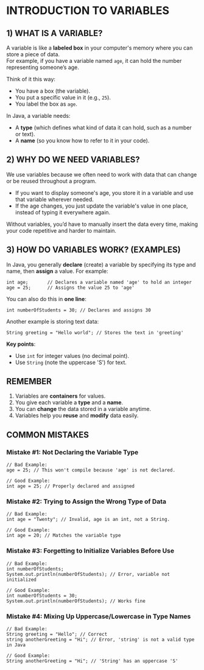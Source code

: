 # INTRODUCTION TO VARIABLES

## 1) WHAT IS A VARIABLE?
A variable is like a **labeled box** in your computer's memory where you can store a piece of data.  
For example, if you have a variable named `age`, it can hold the number representing someone’s age.

Think of it this way:
- You have a box (the variable).
- You put a specific value in it (e.g., `25`).
- You label the box as `age`.

In Java, a variable needs:
- A **type** (which defines what kind of data it can hold, such as a number or text).
- A **name** (so you know how to refer to it in your code).

## 2) WHY DO WE NEED VARIABLES?
We use variables because we often need to work with data that can change or be reused throughout a program.

- If you want to display someone's age, you store it in a variable and use that variable wherever needed.
- If the age changes, you just update the variable's value in one place, instead of typing it everywhere again.

Without variables, you’d have to manually insert the data every time, making your code repetitive and harder to maintain.

## 3) HOW DO VARIABLES WORK? (EXAMPLES)

In Java, you generally **declare** (create) a variable by specifying its type and name, then **assign** a value. For example:

    int age;       // Declares a variable named 'age' to hold an integer
    age = 25;      // Assigns the value 25 to 'age'

You can also do this in **one line**:

    int numberOfStudents = 30; // Declares and assigns 30

Another example is storing text data:

    String greeting = "Hello world"; // Stores the text in 'greeting'

**Key points**:
- Use `int` for integer values (no decimal point).
- Use `String` (note the uppercase 'S') for text.

## REMEMBER
1. Variables are **containers** for values.
2. You give each variable a **type** and a **name**.
3. You can **change** the data stored in a variable anytime.
4. Variables help you **reuse** and **modify** data easily.

## COMMON MISTAKES

### Mistake #1: Not Declaring the Variable Type
    // Bad Example:
    age = 25; // This won't compile because 'age' is not declared.

    // Good Example:
    int age = 25; // Properly declared and assigned

### Mistake #2: Trying to Assign the Wrong Type of Data
    // Bad Example:
    int age = "Twenty"; // Invalid, age is an int, not a String.

    // Good Example:
    int age = 20; // Matches the variable type

### Mistake #3: Forgetting to Initialize Variables Before Use
    // Bad Example:
    int numberOfStudents;
    System.out.println(numberOfStudents); // Error, variable not initialized

    // Good Example:
    int numberOfStudents = 30;
    System.out.println(numberOfStudents); // Works fine

### Mistake #4: Mixing Up Uppercase/Lowercase in Type Names
    // Bad Example:
    String greeting = "Hello"; // Correct
    string anotherGreeting = "Hi"; // Error, 'string' is not a valid type in Java

    // Good Example:
    String anotherGreeting = "Hi"; // 'String' has an uppercase 'S'
